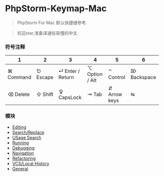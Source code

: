 PhpStorm-Keymap-Mac
===

> PhpStorm For Mac 默认快捷键参考.

> 欢迎star,准备译通俗易懂的中文.

### 符号注释
1 | 2 | 3 | 4 | 5 | 6 
--- | --- | --- | ---| --- | ---
⌘ Command | ⎋ Escape | ⏎ Enter / Return | ⌥ Option / Alt | ⌃ Control | ⌦ Backspace |
⌫ Delete | ⇧ Shift | ⇪ CapsLock | ⇥ Tab | ⇵ Arrow keys | ⇆ |

### 模块

- [Editing](./editing.md)
- [Search/Replace](./search-replace.md)
- [USage Search](./usage-search.md)
- [Running](./running.md)
- [Debugging](./debugging.md)
- [Navigation](./navigation.md)
- [Refactoring](./refactoring.md)
- [VCS/Local History](./vcs-local-history.md)
- [General](./general.md)
